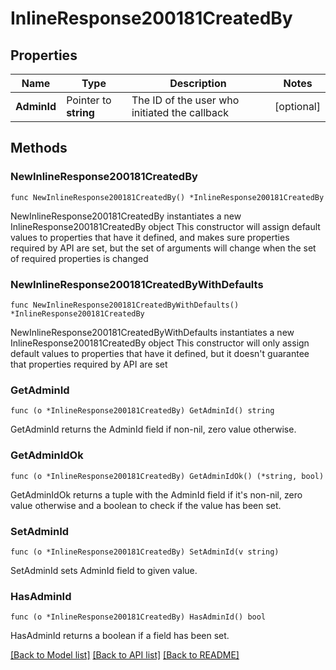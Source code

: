 # InlineResponse200181CreatedBy

## Properties

Name | Type | Description | Notes
------------ | ------------- | ------------- | -------------
**AdminId** | Pointer to **string** | The ID of the user who initiated the callback | [optional] 

## Methods

### NewInlineResponse200181CreatedBy

`func NewInlineResponse200181CreatedBy() *InlineResponse200181CreatedBy`

NewInlineResponse200181CreatedBy instantiates a new InlineResponse200181CreatedBy object
This constructor will assign default values to properties that have it defined,
and makes sure properties required by API are set, but the set of arguments
will change when the set of required properties is changed

### NewInlineResponse200181CreatedByWithDefaults

`func NewInlineResponse200181CreatedByWithDefaults() *InlineResponse200181CreatedBy`

NewInlineResponse200181CreatedByWithDefaults instantiates a new InlineResponse200181CreatedBy object
This constructor will only assign default values to properties that have it defined,
but it doesn't guarantee that properties required by API are set

### GetAdminId

`func (o *InlineResponse200181CreatedBy) GetAdminId() string`

GetAdminId returns the AdminId field if non-nil, zero value otherwise.

### GetAdminIdOk

`func (o *InlineResponse200181CreatedBy) GetAdminIdOk() (*string, bool)`

GetAdminIdOk returns a tuple with the AdminId field if it's non-nil, zero value otherwise
and a boolean to check if the value has been set.

### SetAdminId

`func (o *InlineResponse200181CreatedBy) SetAdminId(v string)`

SetAdminId sets AdminId field to given value.

### HasAdminId

`func (o *InlineResponse200181CreatedBy) HasAdminId() bool`

HasAdminId returns a boolean if a field has been set.


[[Back to Model list]](../README.md#documentation-for-models) [[Back to API list]](../README.md#documentation-for-api-endpoints) [[Back to README]](../README.md)


